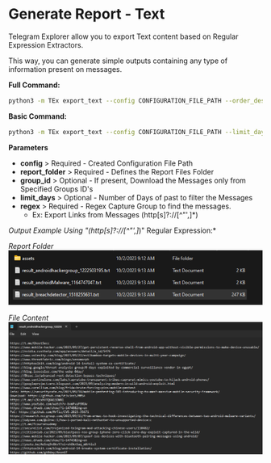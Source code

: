 # Generate Report - Text

Telegram Explorer allow you to export Text content based on Regular Expression Extractors.

This way, you can generate simple outputs containing any type of information present on messages.

**Full Command:**

```bash
python3 -m TEx export_text --config CONFIGURATION_FILE_PATH --order_desc --limit_days 3 --regex REGEX_CAPTURE_GROUP --report_folder REPORT_FOLDER_PATH --group_id 12547,1256698
```

**Basic Command:**

```bash
python3 -m TEx export_text --config CONFIGURATION_FILE_PATH --limit_days 3 --regex REGEX_CAPTURE_GROUP --report_folder REPORT_FOLDER_PATH
```
**Parameters**

  * **config** > Required - Created Configuration File Path
  * **report_folder** > Required - Defines the Report Files Folder
  * **group_id** > Optional - If present, Download the Messages only from Specified Groups ID's
  * **limit_days** > Optional - Number of Days of past to filter the Messages
  * **regex** > Required - Regex Capture Group to find the messages. 
    * Ex: Export Links from Messages (http[s]?:\/\/[^\"\',]*)

*Output Example Using "(http[s]?:\/\/[^\"\',]*)" Regular Expression:*

*Report Folder*
![text_report_files.png](../media/text_report_files.png)

*File Content*
![text_report_content.png](../media/text_report_content.png)